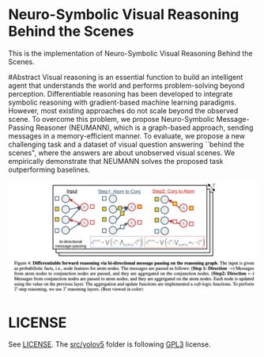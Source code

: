 # Neuro-Symbolic Visual Reasoning Behind the Scenes
This is the implementation of Neuro-Symbolic Visual Reasoning Behind the Scenes.


#Abstract
Visual reasoning is an essential function to build an intelligent agent that understands the world 
and performs problem-solving beyond perception. Differentiable reasoning has been developed to 
integrate symbolic reasoning with gradient-based machine learning paradigms. However, most existing
approaches do not scale beyond the observed scene. To overcome this problem, we propose 
Neuro-Symbolic Message-Passing Reasoner (NEUMANN), which is a graph-based approach, 
sending messages in a memory-efficient manner. To evaluate, we propose a new challenging task and
a dataset of visual question answering ``behind the scenes", where the answers are about unobserved 
visual scenes. We empirically demonstrate that NEUMANN solves the proposed task outperforming baselines.



![neumann](./imgs/neumann.png)



# LICENSE
See [LICENSE](./LICENSE). The [src/yolov5](./src/yolov5) folder is following [GPL3](./src/yolov5/LICENSE) license.